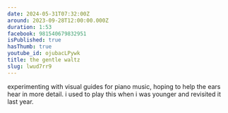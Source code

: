 ```yaml
---
date: 2024-05-31T07:32:00Z
around: 2023-09-28T12:00:00.000Z
duration: 1:53
facebook: 981540679832951
isPublished: true
hasThumb: true
youtube_id: ojubacLPywk
title: the gentle waltz
slug: lwud7rr9
---
```

experimenting with visual guides for piano music, hoping to help the ears hear in more detail. i used to play this when i was younger and revisited it last year.
